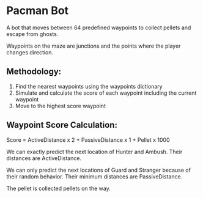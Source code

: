 # Pacman Bot
A bot that moves between 64 predefined waypoints to collect pellets and escape from ghosts.

Waypoints on the maze are junctions and the points where the player changes direction.

## Methodology:
1. Find the nearest waypoints using the waypoints dictionary
2. Simulate and calculate the score of each waypoint including the current waypoint
3. Move to the highest score waypoint

## Waypoint Score Calculation:
Score = ActiveDistance x 2 + PassiveDistance x 1 + Pellet x 1000

We can exactly predict the next location of Hunter and Ambush. Their distances are ActiveDistance.

We can only predict the next locations of Guard and Stranger because of their random behavior. Their minimum distances are PassiveDistance.

The pellet is collected pellets on the way.
